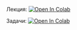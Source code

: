 Лекция: <a href="https://colab.research.google.com/github/ShieldVP/PythonSchool/blob/main/Lesson%202/Lesson.ipynb"><img src="https://colab.research.google.com/assets/colab-badge.svg" alt="Open In Colab"></a>

Задачи: <a href="https://colab.research.google.com/github/ShieldVP/PythonSchool/blob/main/Lesson%202/Tasks.ipynb"><img src="https://colab.research.google.com/assets/colab-badge.svg" alt="Open In Colab"></a>
